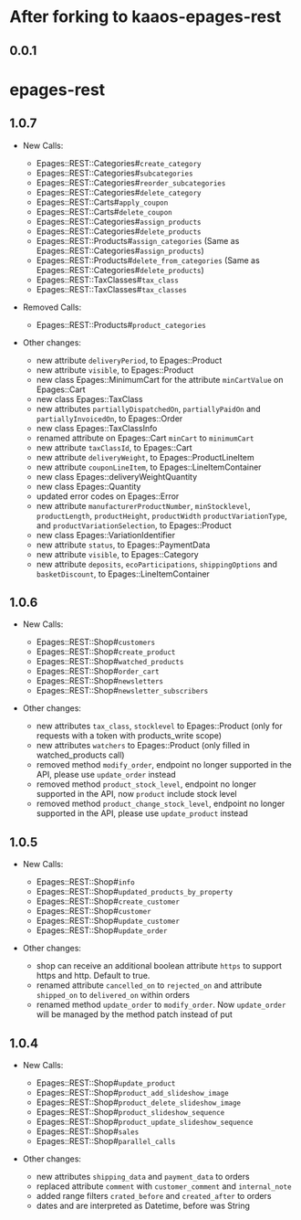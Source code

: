 # After forking to kaaos-epages-rest
## 0.0.1

# epages-rest
## 1.0.7
  * New Calls:

    * Epages::REST::Categories#`create_category`
    * Epages::REST::Categories#`subcategories`
    * Epages::REST::Categories#`reorder_subcategories`
    * Epages::REST::Categories#`delete_category`
    * Epages::REST::Carts#`apply_coupon`
    * Epages::REST::Carts#`delete_coupon`
    * Epages::REST::Categories#`assign_products`
    * Epages::REST::Categories#`delete_products`
    * Epages::REST::Products#`assign_categories` (Same as Epages::REST::Categories#`assign_products`)
    * Epages::REST::Products#`delete_from_categories` (Same as Epages::REST::Categories#`delete_products`)
    * Epages::REST::TaxClasses#`tax_class`
    * Epages::REST::TaxClasses#`tax_classes`

  * Removed Calls:

    * Epages::REST::Products#`product_categories`

  * Other changes:

    * new attribute `deliveryPeriod`, to Epages::Product
    * new attribute `visible`, to Epages::Product
    * new class Epages::MinimumCart for the attribute `minCartValue` on Epages::Cart
    * new class Epages::TaxClass
    * new attributes `partiallyDispatchedOn`, `partiallyPaidOn` and `partiallyInvoicedOn`, to Epages::Order
    * new class Epages::TaxClassInfo
    * renamed attribute on Epages::Cart `minCart` to `minimumCart`
    * new attribute `taxClassId`, to Epages::Cart
    * new attribute `deliveryWeight`, to Epages::ProductLineItem
    * new attribute `couponLineItem`, to Epages::LineItemContainer
    * new class Epages::deliveryWeightQuantity
    * new class Epages::Quantity
    * updated error codes on Epages::Error
    * new attribute `manufacturerProductNumber`, `minStocklevel`, `productLength`,
      `productHeight`, `productWidth` `productVariationType`, and `productVariationSelection`, to Epages::Product
    * new class Epages::VariationIdentifier
    * new attribute `status`, to Epages::PaymentData
    * new attribute `visible`, to Epages::Category
    * new attribute `deposits`, `ecoParticipations`, `shippingOptions` and `basketDiscount`, to Epages::LineItemContainer


## 1.0.6

 * New Calls:

    * Epages::REST::Shop#`customers`
    * Epages::REST::Shop#`create_product`
    * Epages::REST::Shop#`watched_products`
    * Epages::REST::Shop#`order_cart`
    * Epages::REST::Shop#`newsletters`
    * Epages::REST::Shop#`newsletter_subscribers`

 * Other changes:

    * new attributes `tax_class`, `stocklevel` to Epages::Product (only for requests with a token with products_write scope)
    * new attributes `watchers` to Epages::Product (only filled in watched_products call)
    * removed method `modify_order`, endpoint no longer supported in the API, please use `update_order` instead
    * removed method `product_stock_level`, endpoint no longer supported in the API, now `product` include stock level
    * removed method `product_change_stock_level`, endpoint no longer supported in the API, please use `update_product` instead

## 1.0.5

 * New Calls:

    * Epages::REST::Shop#`info`
    * Epages::REST::Shop#`updated_products_by_property`
    * Epages::REST::Shop#`create_customer`
    * Epages::REST::Shop#`customer`
    * Epages::REST::Shop#`update_customer`
    * Epages::REST::Shop#`update_order`

 * Other changes:

    * shop can receive an additional boolean attribute `https` to support https and http. Default to true.  
    * renamed attribute `cancelled_on` to `rejected_on` and attribute `shipped_on` to `delivered_on` within orders
    * renamed method `update_order` to `modify_order`. Now `update_order` will be managed by the method patch instead of put

## 1.0.4

 * New Calls:

    * Epages::REST::Shop#`update_product`
    * Epages::REST::Shop#`product_add_slideshow_image`
    * Epages::REST::Shop#`product_delete_slideshow_image`
    * Epages::REST::Shop#`product_slideshow_sequence`
    * Epages::REST::Shop#`product_update_slideshow_sequence`
    * Epages::REST::Shop#`sales`
    * Epages::REST::Shop#`parallel_calls`

 * Other changes:

    * new attributes `shipping_data` and `payment_data` to orders
    * replaced attribute `comment` with `customer_comment` and `internal_note`
    * added range filters `crated_before` and `created_after` to orders
    * dates and are interpreted as Datetime, before was String


